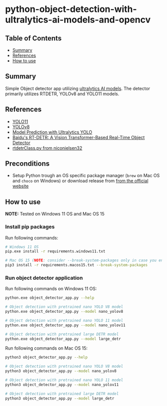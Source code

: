 # python-object-detection-with-ultralytics-ai-models-and-opencv

## Table of Contents

+ [Summary](#summary)
+ [References](#references)
+ [How to use](#how-to-use)

## Summary

Simple Object detector app utilizing [ultralytics AI models](https://docs.ultralytics.com/models/). The detector primarily utilizes RTDETR, YOLOv8 and YOLO11 models.

## References

- [YOLO11](https://docs.ultralytics.com/models/yolo11/)
- [YOLOv8](https://docs.ultralytics.com/models/yolov8/#usage)
- [Model Prediction with Ultralytics YOLO](https://docs.ultralytics.com/modes/predict/#key-features-of-predict-mode)
- [Baidu's RT-DETR: A Vision Transformer-Based Real-Time Object Detector](https://docs.ultralytics.com/models/rtdetr/)
- [rtdetrClass.py from niconielsen32](https://github.com/niconielsen32/DETR/blob/main/rtdetrClass.py)

## Preconditions

- Setup Python trough an OS specific package manager (`brew` on Mac OS and `choco` on Windows) or download release from [from the official website]()

## How to use

**NOTE:** Tested on Windows 11 OS and Mac OS 15

### Install pip packages

Run following commands:

```sh
# Windows 11 OS
pip.exe install -r requirements.windows11.txt

# Mac OS 15 (NOTE: consider --break-system-packages only in case you encounter 'error: externally-managed-environment')
pip3 install -r requirements.macos15.txt --break-system-packages
```

### Run object detector application

Run following commands on Windows 11 OS:

```sh
python.exe object_detector_app.py --help

# Object detection with pretrained nano YOLO V8 model
python.exe object_detector_app.py --model nano_yolov8

# Object detection with pretrained nano YOLO 11 model
python.exe object_detector_app.py --model nano_yolov11

# Object detection with pretrained large DETR model
python.exe object_detector_app.py --model large_detr
```

Run following commands on Mac OS 15:

```sh
python3 object_detector_app.py --help

# Object detection with pretrained nano YOLO V8 model
python3 object_detector_app.py --model nano_yolov8

# Object detection with pretrained nano YOLO 11 model
python3 object_detector_app.py --model nano_yolov11

# Object detection with pretrained large DETR model
python3 object_detector_app.py --model large_detr
```